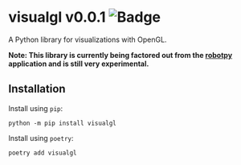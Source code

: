 # visualgl v0.0.1 ![Badge](https://github.com/jbschwartz/visualgl/actions/workflows/ci.yml/badge.svg)
A Python library for visualizations with OpenGL.

**Note: This library is currently being factored out from the [robotpy](https://github.com/jbschwartz/robotpy) application and is still very experimental.**

## Installation

Install using `pip`:

```
python -m pip install visualgl
```

Install using `poetry`:

```
poetry add visualgl
```
